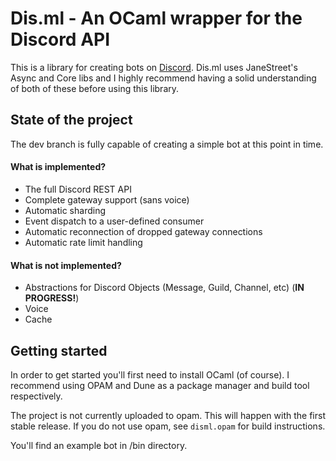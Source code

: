 # Dis.ml - An OCaml wrapper for the Discord API

This is a library for creating bots on [Discord](https://discordapp.com/). Dis.ml uses JaneStreet's Async and Core libs and I highly recommend having a solid understanding of both of these before using this library.

## State of the project
The dev branch is fully capable of creating a simple bot at this point in time.

#### What is implemented?
* The full Discord REST API
* Complete gateway support (sans voice)
* Automatic sharding
* Event dispatch to a user-defined consumer
* Automatic reconnection of dropped gateway connections
* Automatic rate limit handling

#### What is not implemented?
* Abstractions for Discord Objects (Message, Guild, Channel, etc) (**IN PROGRESS!**)
* Voice
* Cache

## Getting started
In order to get started you'll first need to install OCaml (of course). I recommend using OPAM and Dune as a package manager and build tool respectively.

The project is not currently uploaded to opam. This will happen with the first stable release. If you do not use opam, see `disml.opam` for build instructions.

You'll find an example bot in /bin directory.
